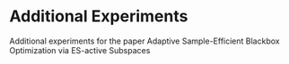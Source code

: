# Additional Experiments
Additional experiments for the paper Adaptive Sample-Efficient Blackbox Optimization via ES-active Subspaces

